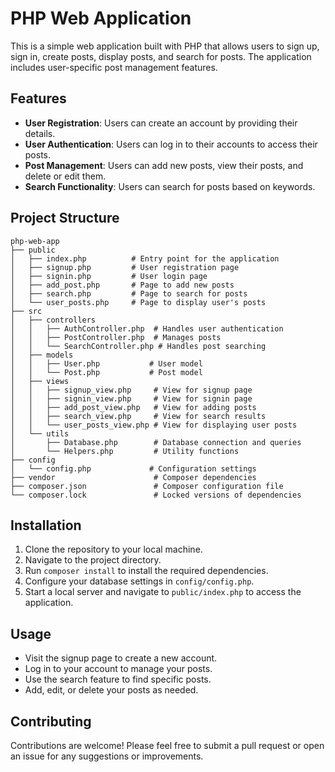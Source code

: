 # PHP Web Application

This is a simple web application built with PHP that allows users to sign up, sign in, create posts, display posts, and search for posts. The application includes user-specific post management features.

## Features

- **User Registration**: Users can create an account by providing their details.
- **User Authentication**: Users can log in to their accounts to access their posts.
- **Post Management**: Users can add new posts, view their posts, and delete or edit them.
- **Search Functionality**: Users can search for posts based on keywords.

## Project Structure

```
php-web-app
├── public
│   ├── index.php          # Entry point for the application
│   ├── signup.php         # User registration page
│   ├── signin.php         # User login page
│   ├── add_post.php       # Page to add new posts
│   ├── search.php         # Page to search for posts
│   └── user_posts.php     # Page to display user's posts
├── src
│   ├── controllers
│   │   ├── AuthController.php  # Handles user authentication
│   │   ├── PostController.php  # Manages posts
│   │   └── SearchController.php # Handles post searching
│   ├── models
│   │   ├── User.php           # User model
│   │   └── Post.php           # Post model
│   ├── views
│   │   ├── signup_view.php     # View for signup page
│   │   ├── signin_view.php     # View for signin page
│   │   ├── add_post_view.php   # View for adding posts
│   │   ├── search_view.php     # View for search results
│   │   └── user_posts_view.php # View for displaying user posts
│   └── utils
│       ├── Database.php        # Database connection and queries
│       └── Helpers.php         # Utility functions
├── config
│   └── config.php             # Configuration settings
├── vendor                      # Composer dependencies
├── composer.json               # Composer configuration file
└── composer.lock               # Locked versions of dependencies
```

## Installation

1. Clone the repository to your local machine.
2. Navigate to the project directory.
3. Run `composer install` to install the required dependencies.
4. Configure your database settings in `config/config.php`.
5. Start a local server and navigate to `public/index.php` to access the application.

## Usage

- Visit the signup page to create a new account.
- Log in to your account to manage your posts.
- Use the search feature to find specific posts.
- Add, edit, or delete your posts as needed.

## Contributing

Contributions are welcome! Please feel free to submit a pull request or open an issue for any suggestions or improvements.